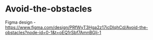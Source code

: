 # Avoid-the-obstacles

Figma design - https://www.figma.com/design/PRfWyT3Hga2z17icDIqhCd/Avoid-the-obstacles?node-id=0-1&t=oEQ1rSbf7AmnBGlj-1
